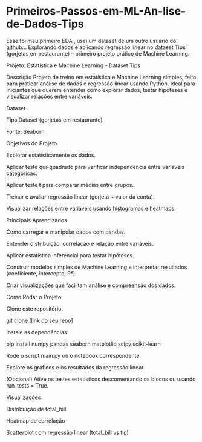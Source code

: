 # Primeiros-Passos-em-ML-An-lise-de-Dados-Tips
Esse foi meu primeiro EDA , usei um dataset de um outro usuário do github... Explorando dados e aplicando regressão linear no dataset Tips (gorjetas em restaurante) – primeiro projeto prático de Machine Learning.


Projeto: Estatística e Machine Learning - Dataset Tips

Descrição
Projeto de treino em estatística e Machine Learning simples, feito para praticar análise de dados e regressão linear usando Python. Ideal para iniciantes que querem entender como explorar dados, testar hipóteses e visualizar relações entre variáveis.

Dataset

Tips Dataset
 (gorjetas em restaurante)

Fonte: Seaborn

Objetivos do Projeto

Explorar estatisticamente os dados.

Aplicar teste qui-quadrado para verificar independência entre variáveis categóricas.

Aplicar teste t para comparar médias entre grupos.

Treinar e avaliar regressão linear (gorjeta ~ valor da conta).

Visualizar relações entre variáveis usando histogramas e heatmaps.

Principais Aprendizados

Como carregar e manipular dados com pandas.

Entender distribuição, correlação e relação entre variáveis.

Aplicar estatística inferencial para testar hipóteses.

Construir modelos simples de Machine Learning e interpretar resultados (coeficiente, intercepto, R²).

Criar visualizações que facilitam análise e compreensão dos dados.

Como Rodar o Projeto

Clone este repositório:

git clone [link do seu repo]


Instale as dependências:

pip install numpy pandas seaborn matplotlib scipy scikit-learn


Rode o script main.py ou o notebook correspondente.

Explore os gráficos e os resultados da regressão linear.

(Opcional) Ative os testes estatísticos descomentando os blocos ou usando run_tests = True.

Visualizações

Distribuição de total_bill

Heatmap de correlação

Scatterplot com regressão linear (total_bill vs tip)
